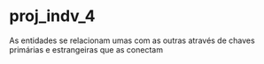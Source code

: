 # proj_indv_4
As entidades se relacionam umas com as outras através de chaves primárias e estrangeiras que as conectam
